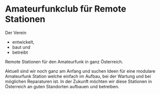 ---
---

# Amateurfunkclub für Remote Stationen

Der Verein

- entwickelt,
- baut und
- betreibt

Remote Stationen für den Amateurfunk in ganz Österreich.

Aktuell sind wir noch ganz am Anfang und suchen Ideen für eine modulare Amateurfunk Station welche einfach im Aufbau, bei der Wartung und bei möglichen Reparaturen ist.
In der Zukunft möchten wir diese Stationen in Österreich an guten Standorten aufbauen und betreiben.

